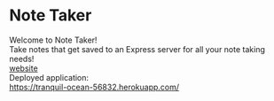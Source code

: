 # Note Taker
Welcome to Note Taker!</br>
Take notes that get saved to an Express server for all your note taking needs!</br>
[website](./public/assets/imgs/website.jpg)</br>
Deployed application:</br>
https://tranquil-ocean-56832.herokuapp.com/